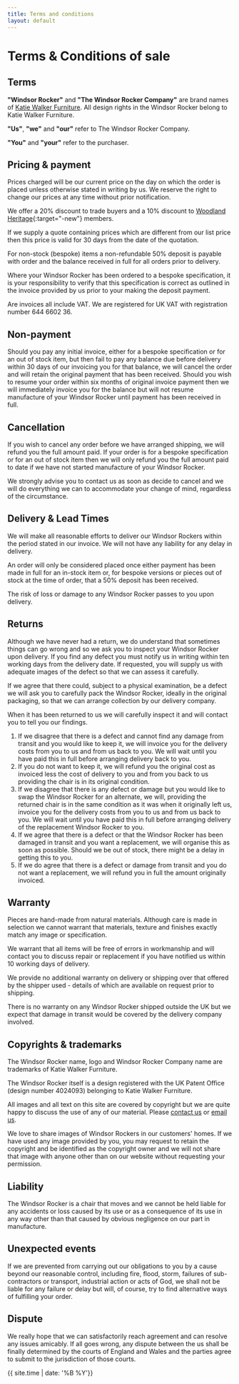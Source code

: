 ```yaml
---
title: Terms and conditions
layout: default
---
```


# Terms & Conditions of sale

## Terms

**"Windsor Rocker"** and **"The Windsor Rocker Company"** are brand names of [Katie Walker Furniture](https://www.katiewalkerfurniture.com). All design rights in the Windsor Rocker belong to Katie Walker Furniture.

**"Us"**, **"we"** and **"our"** refer to The Windsor Rocker Company.

**"You"** and **"your"** refer to the purchaser.

## Pricing & payment

Prices charged will be our current price on the day on which the order is placed unless otherwise stated in writing by us. We reserve the right to change our prices at any time without prior notification.

We offer a 20% discount to trade buyers and a 10% discount to [Woodland Heritage](https://www.woodlandheritage.org/join-us){:target="-new"} members.

If we supply a quote containing prices which are different from our list price then this price is valid for 30 days from the date of the quotation.

For non-stock (bespoke) items a non-refundable 50% deposit is payable with order and the balance received in full for all orders prior to delivery.

Where your Windsor Rocker has been ordered to a bespoke specification, it is your responsibility to verify that this specification is correct as outlined in the invoice provided by us prior to your making the deposit payment.

Are invoices all include VAT. We are registered for UK VAT with registration number 644 6602 36.

## Non-payment

Should you pay any initial invoice, either for a bespoke specification or for an out of stock item, but then fail to pay any balance due before delivery within 30 days of our invoicing you for that balance, we will cancel the order and will retain the original payment that has been received. Should you wish to resume your order within six months of original invoice payment then we will immediately invoice you for the balance but will not resume manufacture of your Windsor Rocker until payment has been received in full.

## Cancellation

If you wish to cancel any order before we have arranged shipping, we will refund you the full amount paid. If your order is for a bespoke specification or for an out of stock item then we will only refund you the full amount paid to date if we have not started manufacture of your Windsor Rocker.

We strongly advise you to contact us as soon as decide to cancel and we will do everything we can to accommodate your change of mind, regardless of the circumstance.

## Delivery & Lead Times

We will make all reasonable efforts to deliver our Windsor Rockers within the period stated in our invoice. We will not have any liability for any delay in delivery.
 
An order will only be considered placed once either payment has been made in full for an in-stock item or, for bespoke versions or pieces out of stock at the time of order, that a 50% deposit has been received.

The risk of loss or damage to any Windsor Rocker passes to you upon delivery. 

## Returns

Although we have never had a return, we do understand that sometimes things can go wrong and so we ask you to inspect your Windsor Rocker upon delivery. If you find any defect you must notify us in writing within ten working days from the delivery date. If requested, you will supply us with adequate images of the defect so that we can assess it carefully.

If we agree that there could, subject to a physical examination, be a defect we will ask you to carefully pack the Windsor Rocker, ideally in the original packaging, so that we can arrange collection by our delivery company.

When it has been returned to us we will carefully inspect it and will contact you to tell you our findings.

1. If we disagree that there is a defect and cannot find any damage from transit and you would like to keep it, we will invoice you for the delivery costs from you to us and from us back to you. We will wait until you have paid this in full before arranging delivery back to you.
1. If you do not want to keep it, we will refund you the original cost as invoiced less the cost of delivery to you and from you back to us providing the chair is in its original condition.
1. If we disagree that there is any defect or damage but you would like to swap the Windsor Rocker for an alternate, we will, providing the returned chair is in the same condition as it was when it originally left us, invoice you for the delivery costs from you to us and from us back to you. We will wait until you have paid this in full before arranging delivery of the replacement Windsor Rocker to you.
1. If we agree that there is a defect or that the Windsor Rocker has been damaged in transit and you want a replacement, we will organise this as soon as possible. Should we be out of stock, there might be a delay in getting this to you.
1. If we do agree that there is a defect or damage from transit and you do not want a replacement, we will refund you in full the amount originally invoiced.

## Warranty

Pieces are hand-made from natural materials. Although care is made in selection we cannot warrant that materials, texture and finishes exactly match any image or specification.

We warrant that all items will be free of errors in workmanship and will contact you to discuss repair or replacement if you have notified us within 10 working days of delivery.

We provide no additional warranty on delivery or shipping over that offered by the shipper used - details of which are available on request prior to shipping.

There is no warranty on any Windsor Rocker shipped outside the UK but we expect that damage in transit would be covered by the delivery company involved.

## Copyrights & trademarks

The Windsor Rocker name, logo and Windsor Rocker Company name are trademarks of Katie Walker Furniture. 

The Windsor Rocker itself is a design registered with the UK Patent Office (design number 4024093) belonging to Katie Walker Furniture.

All images and all text on this site are covered by copyright but we are quite happy to discuss the use of any of our material. Please [contact us](/index.html#contact) or [email us](mailto:info@windsorrocker.com?subject=Media%20request&body=Hi,%0D%0A%0D%0AWe%20would%20really%20like%20to%20use%20some%20of%20your%20content). 

We love to share images of Windsor Rockers in our customers' homes. If we have used any image provided by you, you may request to retain the copyright and be identified as the copyright owner and we will not share that image with anyone other than on our website without requesting your permission.

## Liability

The Windsor Rocker is a chair that moves and we cannot be held liable for any accidents or loss caused by its use or as a consequence of its use in any way other than that caused by obvious negligence on our part in manufacture.

## Unexpected events

If we are prevented from carrying out our obligations to you by a cause beyond our reasonable control, including fire, flood, storm, failures of sub-contractors or transport, industrial action or acts of God, we shall not be liable for any failure or delay but will, of course, try to find alternative ways of fulfilling your order.

## Dispute

We really hope that we can satisfactorily reach agreement and can resolve any issues amicably. If all goes wrong, any dispute between the us shall be finally determined by the courts of England and Wales and the parties agree to submit to the jurisdiction of those courts.
 


{{ site.time | date: '%B %Y'}}
